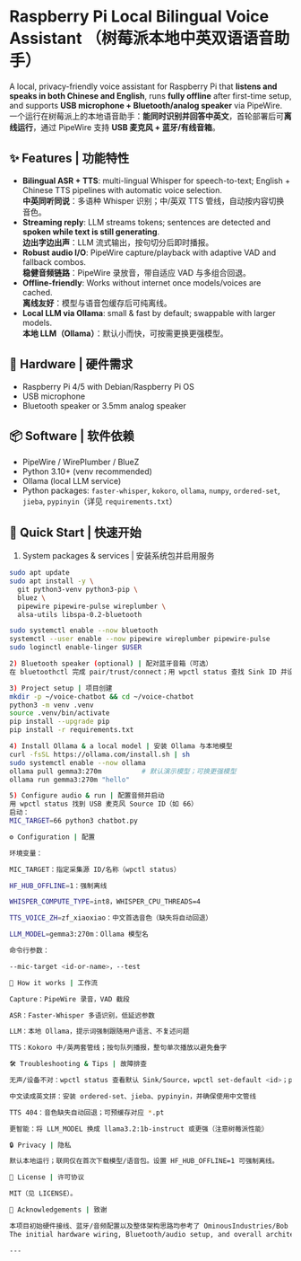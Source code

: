 # Raspberry Pi Local Bilingual Voice Assistant （树莓派本地中英双语语音助手）

A local, privacy-friendly voice assistant for Raspberry Pi that **listens and speaks in both Chinese and English**, runs **fully offline** after first-time setup, and supports **USB microphone + Bluetooth/analog speaker** via PipeWire.  
一个运行在树莓派上的本地语音助手：**能同时识别并回答中英文**，首轮部署后可**离线运行**，通过 PipeWire 支持 **USB 麦克风 + 蓝牙/有线音箱**。

## ✨ Features | 功能特性
- **Bilingual ASR + TTS**: multi-lingual Whisper for speech-to-text; English + Chinese TTS pipelines with automatic voice selection.  
  **中英同听同说**：多语种 Whisper 识别；中/英双 TTS 管线，自动按内容切换音色。
- **Streaming reply**: LLM streams tokens; sentences are detected and **spoken while text is still generating**.  
  **边出字边出声**：LLM 流式输出，按句切分后即时播报。
- **Robust audio I/O**: PipeWire capture/playback with adaptive VAD and fallback combos.  
  **稳健音频链路**：PipeWire 录放音，带自适应 VAD 与多组合回退。
- **Offline-friendly**: Works without internet once models/voices are cached.  
  **离线友好**：模型与语音包缓存后可纯离线。
- **Local LLM via Ollama**: small & fast by default; swappable with larger models.  
  **本地 LLM（Ollama）**：默认小而快，可按需更换更强模型。

## 🧰 Hardware | 硬件需求
- Raspberry Pi 4/5 with Debian/Raspberry Pi OS  
- USB microphone  
- Bluetooth speaker or 3.5mm analog speaker

## 📦 Software | 软件依赖
- PipeWire / WirePlumber / BlueZ  
- Python 3.10+ (venv recommended)  
- Ollama (local LLM service)  
- Python packages: `faster-whisper`, `kokoro`, `ollama`, `numpy`, `ordered-set`, `jieba`, `pypinyin`（详见 `requirements.txt`）

## 🚀 Quick Start | 快速开始

1) System packages & services | 安装系统包并启用服务
```bash
sudo apt update
sudo apt install -y \
  git python3-venv python3-pip \
  bluez \
  pipewire pipewire-pulse wireplumber \
  alsa-utils libspa-0.2-bluetooth

sudo systemctl enable --now bluetooth
systemctl --user enable --now pipewire wireplumber pipewire-pulse
sudo loginctl enable-linger $USER

2) Bluetooth speaker (optional) | 配对蓝牙音箱（可选）
在 bluetoothctl 完成 pair/trust/connect；用 wpctl status 查找 Sink ID 并设为默认；用 pw-play 测试输出。

3) Project setup | 项目创建
mkdir -p ~/voice-chatbot && cd ~/voice-chatbot
python3 -m venv .venv
source .venv/bin/activate
pip install --upgrade pip
pip install -r requirements.txt

4) Install Ollama & a local model | 安装 Ollama 与本地模型
curl -fsSL https://ollama.com/install.sh | sh
sudo systemctl enable --now ollama
ollama pull gemma3:270m          # 默认演示模型；可换更强模型
ollama run gemma3:270m "hello"

5) Configure audio & run | 配置音频并启动
用 wpctl status 找到 USB 麦克风 Source ID（如 66）
启动：
MIC_TARGET=66 python3 chatbot.py

⚙️ Configuration | 配置

环境变量：

MIC_TARGET：指定采集源 ID/名称（wpctl status）

HF_HUB_OFFLINE=1：强制离线

WHISPER_COMPUTE_TYPE=int8，WHISPER_CPU_THREADS=4

TTS_VOICE_ZH=zf_xiaoxiao：中文首选音色（缺失将自动回退）

LLM_MODEL=gemma3:270m：Ollama 模型名

命令行参数：

--mic-target <id-or-name>，--test

🧠 How it works | 工作流

Capture：PipeWire 录音，VAD 截段

ASR：Faster-Whisper 多语识别，低延迟参数

LLM：本地 Ollama，提示词强制跟随用户语言、不复述问题

TTS：Kokoro 中/英两套管线；按句队列播报，整句单次播放以避免叠字

🛠️ Troubleshooting & Tips | 故障排查

无声/设备不对：wpctl status 查看默认 Sink/Source，wpctl set-default <id>；pw-play/pw-record 自检

中文读成英文拼：安装 ordered-set、jieba、pypinyin，并确保使用中文管线

TTS 404：音色缺失自动回退；可预缓存对应 *.pt

更智能：将 LLM_MODEL 换成 llama3.2:1b-instruct 或更强（注意树莓派性能）

🔒 Privacy | 隐私

默认本地运行；联网仅在首次下载模型/语音包。设置 HF_HUB_OFFLINE=1 可强制离线。

📄 License | 许可协议

MIT（见 LICENSE）。

🙌 Acknowledgements | 致谢

本项目初始硬件接线、蓝牙/音频配置以及整体架构思路均参考了 OminousIndustries/Bob — 特此致谢！
The initial hardware wiring, Bluetooth/audio setup, and overall architecture of this project were inspired by OminousIndustries/Bob — many thanks for the excellent reference!

---
